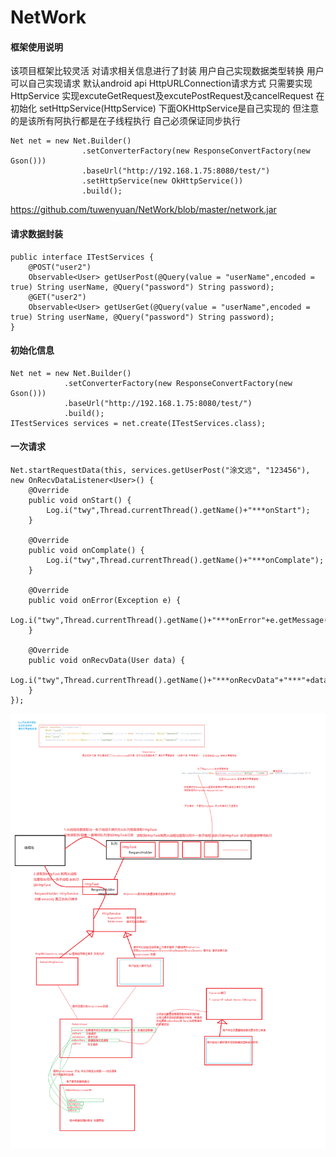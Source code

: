 # NetWork



#### 框架使用说明
该项目框架比较灵活 
对请求相关信息进行了封装 
用户自己实现数据类型转换 
用户可以自己实现请求 默认android api HttpURLConnection请求方式
只需要实现HttpService 实现excuteGetRequest及excutePostRequest及cancelRequest 在初始化 setHttpService(HttpService) 下面OKHttpService是自己实现的 但注意的是该所有阿执行都是在子线程执行 自己必须保证同步执行

    Net net = new Net.Builder()
                    .setConverterFactory(new ResponseConvertFactory(new Gson()))
                    .baseUrl("http://192.168.1.75:8080/test/")
                    .setHttpService(new OkHttpService())
                    .build();
                    
https://github.com/tuwenyuan/NetWork/blob/master/network.jar

                    
#### 请求数据封装

    public interface ITestServices {
        @POST("user2")
        Observable<User> getUserPost(@Query(value = "userName",encoded = true) String userName, @Query("password") String password);
        @GET("user2")
        Observable<User> getUserGet(@Query(value = "userName",encoded = true) String userName, @Query("password") String password);
    }

#### 初始化信息

    Net net = new Net.Builder()
                .setConverterFactory(new ResponseConvertFactory(new Gson()))
                .baseUrl("http://192.168.1.75:8080/test/")
                .build();
    ITestServices services = net.create(ITestServices.class);
   
#### 一次请求 

    Net.startRequestData(this, services.getUserPost("涂文远", "123456"), new OnRecvDataListener<User>() {
        @Override
        public void onStart() {
            Log.i("twy",Thread.currentThread().getName()+"***onStart");
        }

        @Override
        public void onComplate() {
            Log.i("twy",Thread.currentThread().getName()+"***onComplate");
        }

        @Override
        public void onError(Exception e) {
            Log.i("twy",Thread.currentThread().getName()+"***onError"+e.getMessage());
        }

        @Override
        public void onRecvData(User data) {
            Log.i("twy",Thread.currentThread().getName()+"***onRecvData"+"***"+data.userName+"::::"+data.password+"");
        }
    }); 

![pinned_selection_listview](https://github.com/tuwenyuan/NetWork/blob/master/app/src/main/res/mipmap-xxxhdpi/net.png)
